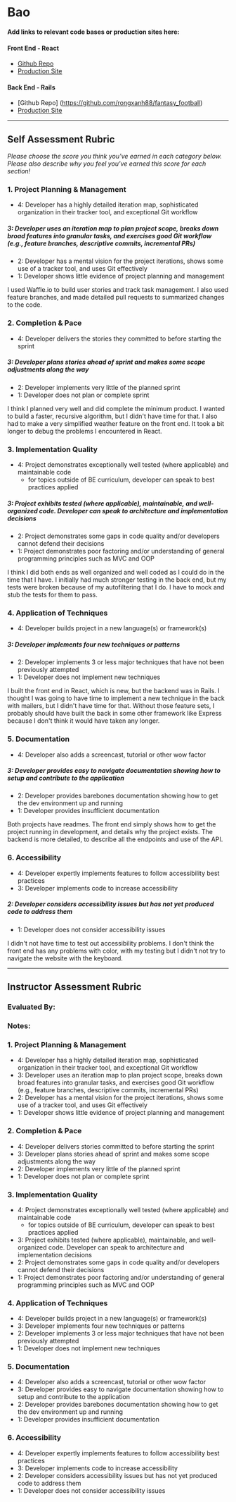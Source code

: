 # Bao

**Add links to relevant code bases or production sites here:**

#### Front End - React
* [Github Repo](https://github.com/rongxanh88/football-lineup-gen)
* [Production Site](https://football-lineup-gen-1703.herokuapp.com/)

#### Back End - Rails
* [Github Repo] (https://github.com/rongxanh88/fantasy_football)
* [Production Site](https://fantasy-football-api-1703.herokuapp.com/api/v1/quarterbacks.json)

---------------

Self Assessment Rubric
------------

_Please choose the score you think you've earned in each category below. Please also describe why you feel you've earned this score for each section!_

### 1. Project Planning & Management

*   4: Developer has a highly detailed iteration map, sophisticated organization in their tracker tool, and exceptional Git workflow
#####   3: Developer uses an iteration map to plan project scope, breaks down broad features into granular tasks, and exercises good Git workflow (e.g., feature branches, descriptive commits, incremental PRs)
*   2: Developer has a mental vision for the project iterations, shows some use of a tracker tool, and uses Git effectively
*   1: Developer shows little evidence of project planning and management


I used Waffle.io to build user stories and track task management. I also used feature branches, and made detailed pull requests to summarized changes to the code. 

### 2. Completion & Pace

*   4: Developer delivers the stories they committed to before starting the sprint
#####   3: Developer plans stories ahead of sprint and makes some scope adjustments along the way
*   2: Developer implements very little of the planned sprint
*   1: Developer does not plan or complete sprint

I think I planned very well and did complete the minimum product. I wanted to build a faster, recursive algorithm, but I didn't have time for that. I also had to make a very simplified weather feature on the front end. It took a bit longer to debug the problems I encountered in React.

### 3. Implementation Quality

*   4: Project demonstrates exceptionally well tested (where applicable) and maintainable code
      * for topics outside of BE curriculum, developer can speak to best practices applied
#####   3: Project exhibits tested (where applicable), maintainable, and well-organized code. Developer can speak to architecture and implementation decisions
*   2: Project demonstrates some gaps in code quality and/or developers cannot defend their decisions
*   1: Project demonstrates poor factoring and/or understanding of general programming principles such as MVC and OOP

I think I did both ends as well organized and well coded as I could do in the time that I have. I initially had much stronger testing in the back end, but my tests were broken because of my autofiltering that I do. I have to mock and stub the tests for them to pass.

### 4. Application of Techniques

*   4: Developer builds project in a new language(s) or framework(s)
#####   3: Developer implements four new techniques or patterns
*   2: Developer implements 3 or less major techniques that have not been previously attempted
*   1: Developer does not implement new techniques

I built the front end in React, which is new, but the backend was in Rails. I thought I was going to have time to implement a new technique in the back with mailers, but I didn't have time for that. Without those feature sets, I probably should have built the back in some other framework like Express because I don't think it would have taken any longer.

### 5. Documentation

*   4: Developer also adds a screencast, tutorial or other wow factor
#####   3: Developer provides easy to navigate documentation showing how to setup and contribute to the application
*   2: Developer provides barebones documentation showing how to get the dev environment up and running
*   1: Developer provides insufficient documentation

Both projects have readmes. The front end simply shows how to get the project running in development, and details why the project exists. The backend is more detailed, to describe all the endpoints and use of the API.

### 6. Accessibility

*   4: Developer expertly implements features to follow accessibility best practices
*   3: Developer implements code to increase accessibility
#####   2: Developer considers accessibility issues but has not yet produced code to address them
*   1: Developer does not consider accessibility issues

I didn't not have time to test out accessibility problems. I don't think the front end has any problems with color, with my testing but I didn't not try to navigate the website with the keyboard.

---------------


Instructor Assessment Rubric
------------

### Evaluated By:

### Notes: 

### 1. Project Planning & Management

*   4: Developer has a highly detailed iteration map, sophisticated organization in their tracker tool, and exceptional Git workflow
*   3: Developer uses an iteration map to plan project scope, breaks down broad features into granular tasks, and exercises good Git workflow (e.g., feature branches, descriptive commits, incremental PRs)
*   2: Developer has a mental vision for the project iterations, shows some use of a tracker tool, and uses Git effectively
*   1: Developer shows little evidence of project planning and management

### 2. Completion & Pace

*   4: Developer delivers stories committed to before starting the sprint
*   3: Developer plans stories ahead of sprint and makes some scope adjustments along the way
*   2: Developer implements very little of the planned sprint
*   1: Developer does not plan or complete sprint

### 3. Implementation Quality

*   4: Project demonstrates exceptionally well tested (where applicable) and maintainable code
      * for topics outside of BE curriculum, developer can speak to best practices applied
*   3: Project exhibits tested (where applicable), maintainable, and well-organized code. Developer can speak to architecture and implementation decisions
*   2: Project demonstrates some gaps in code quality and/or developers cannot defend their decisions
*   1: Project demonstrates poor factoring and/or understanding of general programming principles such as MVC and OOP

### 4. Application of Techniques

*   4: Developer builds project in a new language(s) or framework(s)
*   3: Developer implements four new techniques or patterns
*   2: Developer implements 3 or less major techniques that have not been previously attempted
*   1: Developer does not implement new techniques

### 5. Documentation

*   4: Developer also adds a screencast, tutorial or other wow factor
*   3: Developer provides easy to navigate documentation showing how to setup and contribute to the application
*   2: Developer provides barebones documentation showing how to get the dev environment up and running
*   1: Developer provides insufficient documentation

### 6. Accessibility

*   4: Developer expertly implements features to follow accessibility best practices
*   3: Developer implements code to increase accessibility
*   2: Developer considers accessibility issues but has not yet produced code to address them
*   1: Developer does not consider accessibility issues

